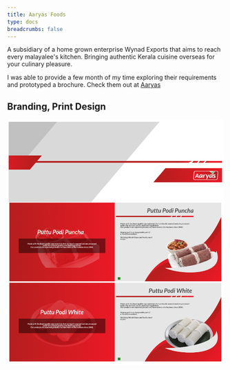 ```yaml
---
title: Aaryas Foods
type: docs
breadcrumbs: false
---
```


A subsidiary of a home grown enterprise Wynad Exports that aims to reach every malayalee's kitchen. Bringing authentic Kerala cuisine overseas for your culinary pleasure.

I was able to provide a few month of my time exploring their requirements and prototyped a brochure. Check them out at [Aaryas](https://wynadexports.com/)


## Branding, Print Design


![brand kit](images/a-hero.png)



